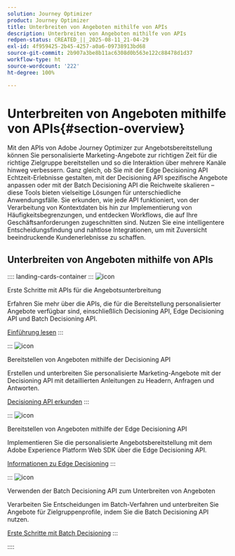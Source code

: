 ```yaml
---
solution: Journey Optimizer
product: Journey Optimizer
title: Unterbreiten von Angeboten mithilfe von APIs
description: Unterbreiten von Angeboten mithilfe von APIs
redpen-status: CREATED_||_2025-08-11_21-04-29
exl-id: 4f959425-2b45-4257-a0a6-09738913bd68
source-git-commit: 2b907a3be8b11ac6308d0b563e122c88478d1d37
workflow-type: ht
source-wordcount: '222'
ht-degree: 100%

---
```


# Unterbreiten von Angeboten mithilfe von APIs{#section-overview}

Mit den APIs von Adobe Journey Optimizer zur Angebotsbereitstellung können Sie personalisierte Marketing-Angebote zur richtigen Zeit für die richtige Zielgruppe bereitstellen und so die Interaktion über mehrere Kanäle hinweg verbessern. Ganz gleich, ob Sie mit der Edge Decisioning API Echtzeit-Erlebnisse gestalten, mit der Decisioning API spezifische Angebote anpassen oder mit der Batch Decisioning API die Reichweite skalieren – diese Tools bieten vielseitige Lösungen für unterschiedliche Anwendungsfälle. Sie erkunden, wie jede API funktioniert, von der Verarbeitung von Kontextdaten bis hin zur Implementierung von Häufigkeitsbegrenzungen, und entdecken Workflows, die auf Ihre Geschäftsanforderungen zugeschnitten sind. Nutzen Sie eine intelligentere Entscheidungsfindung und nahtlose Integrationen, um mit Zuversicht beeindruckende Kundenerlebnisse zu schaffen.

## Unterbreiten von Angeboten mithilfe von APIs

:::: landing-cards-container
:::
![icon](https://cdn.experienceleague.adobe.com/icons/book.svg)

Erste Schritte mit APIs für die Angebotsunterbreitung

Erfahren Sie mehr über die APIs, die für die Bereitstellung personalisierter Angebote verfügbar sind, einschließlich Decisioning API, Edge Decisioning API und Batch Decisioning API.

[Einführung lesen](../using/offers/api-reference/offer-delivery-api/start-offer-delivery-apis.md)
:::

:::
![icon](https://cdn.experienceleague.adobe.com/icons/code-branch.svg?lang=de)

Bereitstellen von Angeboten mithilfe der Decisioning API

Erstellen und unterbreiten Sie personalisierte Marketing-Angebote mit der Decisioning API mit detaillierten Anleitungen zu Headern, Anfragen und Antworten.

[Decisioning API erkunden](../using/offers/api-reference/offer-delivery-api/decisioning-api.md)
:::

:::
![icon](https://cdn.experienceleague.adobe.com/icons/gear.svg)

Bereitstellen von Angeboten mithilfe der Edge Decisioning API

Implementieren Sie die personalisierte Angebotsbereitstellung mit dem Adobe Experience Platform Web SDK über die Edge Decisioning API.

[Informationen zu Edge Decisioning](../using/offers/api-reference/offer-delivery-api/edge-decisioning-api.md)
:::

:::
![icon](https://cdn.experienceleague.adobe.com/icons/list-check.svg)

Verwenden der Batch Decisioning API zum Unterbreiten von Angeboten

Verarbeiten Sie Entscheidungen im Batch-Verfahren und unterbreiten Sie Angebote für Zielgruppenprofile, indem Sie die Batch Decisioning API nutzen.

[Erste Schritte mit Batch Decisioning](../using/offers/api-reference/offer-delivery-api/batch-decisioning-api.md)
:::

::::
